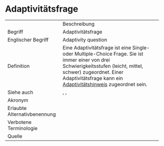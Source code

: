 # Adaptivitätsfrage

<link-summary rel="summary"/>
<card-summary rel="summary"/>
<web-summary rel="summary"/>


<table>
    <tr>
        <td></td>
        <td>Beschreibung</td>
    </tr>
    <tr>
        <td>Begriff</td>
        <td>Adaptivitätsfrage</td>
    </tr>
    <tr>
        <td>Englischer Begriff</td>
        <td>Adaptivity question</td>
    </tr>
    <tr>
        <td>Definition</td>
        <td id="summary" >Eine Adaptivitätsfrage ist eine Single- oder Multiple-Choice Frage. Sie ist immer einer von drei Schwierigkeitsstufen (leicht, mittel, schwer) zugeordnet.
        Einer Adaptivitätsfrage kann ein <a href="Adaptivitätshinweis-GE.md">Adaptivitätshinweis</a> zugeordnet sein.</td>
    </tr>  
    <tr>
        <td>Siehe auch</td>
        <td><a href="Adaptivitätselement-GE.md"></a>, <a href="Adaptivitätsaufgabe-GE.md"></a>, <a href="Adaptivitätshinweis-GE.md"></a></td>
    </tr>
    <tr>
        <td>Akronym</td>
        <td></td>
    </tr>
   <tr>
        <td>Erlaubte Alternativbenennung</td>
        <td></td>
    </tr>
   <tr>
        <td>Verbotene Terminologie</td>
        <td></td>
    </tr>
   <tr>
        <td>Quelle</td>
        <td></td>
    </tr>
</table>